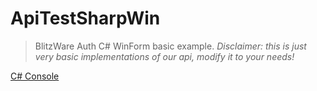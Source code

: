 # ApiTestSharpWin
> BlitzWare Auth C# WinForm basic example.
*Disclaimer: this is just very basic implementations of our api, modify it to your needs!*

[C# Console](https://github.com/LanderDK/BlitzWare-CSHARP-Example)
